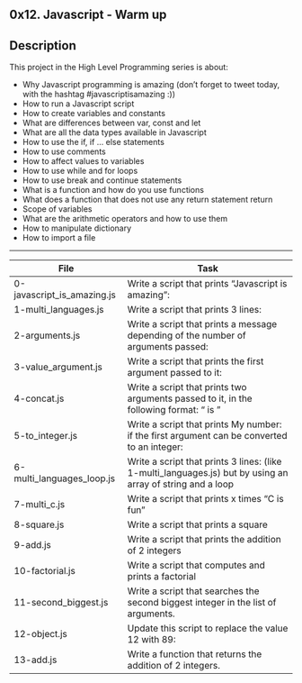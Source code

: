 0x12. Javascript - Warm up
---
## Description

This project in the High Level Programming series is about:

*  Why Javascript programming is amazing (don’t forget to tweet today, with the hashtag #javascriptisamazing :))
*  How to run a Javascript script
*  How to create variables and constants
*  What are differences between var, const and let
*  What are all the data types available in Javascript
*  How to use the if, if ... else statements
*  How to use comments
*  How to affect values to variables
*   How to use while and for loops
*  How to use break and continue statements
*  What is a function and how do you use functions
*  What does a function that does not use any return statement return
*  Scope of variables
*  What are the arithmetic operators and how to use them
*  How to manipulate dictionary
*  How to import a file



---
File|Task
---|---
0-javascript_is_amazing.js | Write a script that prints “Javascript is amazing”:
1-multi_languages.js | Write a script that prints 3 lines: 
2-arguments.js| Write a script that prints a message depending of the number of arguments passed:
3-value_argument.js | Write a script that prints the first argument passed to it:
4-concat.js | Write a script that prints two arguments passed to it, in the following format: “ is ”
5-to_integer.js | Write a script that prints My number: <first argument converted in integer> if the first argument can be converted to an integer:
6-multi_languages_loop.js | Write a script that prints 3 lines: (like 1-multi_languages.js) but by using an array of string and a loop
7-multi_c.js | Write a script that prints x times “C is fun”
8-square.js | Write a script that prints a square
9-add.js | Write a script that prints the addition of 2 integers
10-factorial.js | Write a script that computes and prints a factorial
11-second_biggest.js | Write a script that searches the second biggest integer in the list of arguments.
12-object.js | Update this script to replace the value 12 with 89: 
13-add.js | Write a function that returns the addition of 2 integers.